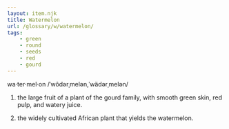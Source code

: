 ```yaml
---
layout: item.njk
title: Watermelon
url: /glossary/w/watermelon/
tags:
    - green
    - round
    - seeds
    - red
    - gourd
---
```


wa·ter·mel·on
/ˈwôdərˌmelən,ˈwädərˌmelən/

1. the large fruit of a plant of the gourd family, with smooth green skin, red pulp, and watery juice.

2. the widely cultivated African plant that yields the watermelon.

